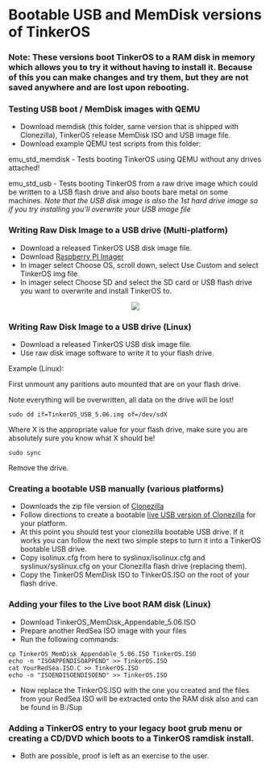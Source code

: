 # Bootable USB and MemDisk versions of TinkerOS

### Note: These versions boot TinkerOS to a RAM disk in memory which allows you to try it without having to install it.  Because of this you can make changes and try them, but they are not saved anywhere and are lost upon rebooting.

### Testing USB boot / MemDisk images with QEMU
- Download memdisk (this folder, same version that is shipped with Clonezilla), TinkerOS release MemDisk ISO and USB image file.
- Download example QEMU test scripts from this folder:

emu_std_memdisk - Tests booting TinkerOS using QEMU without any drives attached!

emu_std_usb - Tests booting TinkerOS from a raw drive image which could be written to a USB flash drive and also boots bare metal on some machines.  *Note that the USB disk image is also the 1st hard drive image so if you try installing you'll overwrite your USB image file*

### Writing Raw Disk Image to a USB drive (Multi-platform)
- Download a released TinkerOS USB disk image file.
- Download <a href="https://www.raspberrypi.org/software/">Raspberry PI Imager</a>
- In imager select Choose OS, scroll down, select Use Custom and select TinkerOS img file.
- In imager select Choose SD and select the SD card or USB flash drive you want to overwrite and install TinkerOS to.

<center><img src="https://github.com/tinkeros/TinkerOS/raw/main/USBBoot/example.png"></center>

### Writing Raw Disk Image to a USB drive (Linux)
- Download a released TinkerOS USB disk image file.
- Use raw disk image software to write it to your flash drive. 

Example (Linux):

First unmount any paritions auto mounted that are on your flash drive.

Note everything will be overwritten, all data on the drive will be lost!

`sudo dd if=TinkerOS_USB_5.06.img of=/dev/sdX` 

Where X is the appropriate value for your flash drive, make sure you are absolutely sure you know what X should be!

`sudo sync`

Remove the drive.

### Creating a bootable USB manually (various platforms)
- Downloads the zip file version of <a href="https://clonezilla.org/">Clonezilla</a>
- Follow directions to create a bootable <a href="https://clonezilla.org/liveusb.php">live USB version of Clonezilla</a> for your platform.
- At this point you should test your clonezilla bootable USB drive. If it works you can follow the next two simple steps to turn it into a TinkerOS bootable USB drive.
- Copy isolinux.cfg from here to syslinux/isolinux.cfg and syslinux/syslinux.cfg on your Clonezilla flash drive (replacing them).
- Copy the TinkerOS MemDisk ISO to TinkerOS.ISO on the root of your flash drive.

### Adding your files to the Live boot RAM disk (Linux)
- Download TinkerOS_MemDisk_Appendable_5.06.ISO
- Prepare another RedSea ISO image with your files
- Run the following commands:

```
cp TinkerOS_MemDisk_Appendable_5.06.ISO TinkerOS.ISO
echo -n "ISOAPPENDISOAPPEND" >> TinkerOS.ISO
cat YourRedSea.ISO.C >> TinkerOS.ISO
echo -n "ISOENDISOENDISOEND" >> TinkerOS.ISO
```

- Now replace the TinkerOS.ISO with the one you created and the files from your RedSea ISO will be extracted onto the RAM disk also and can be found in B:/Sup



### Adding a TinkerOS entry to your legacy boot grub menu or creating a CD/DVD which boots to a TinkerOS ramdisk install.
- Both are possible, proof is left as an exercise to the user.
